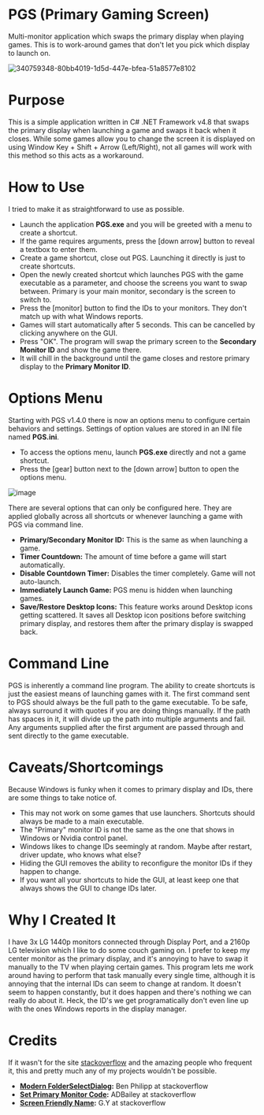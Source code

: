 # PGS (Primary Gaming Screen)
Multi-monitor application which swaps the primary display when playing games. This is to work-around games that don't let you pick which display to launch on.

![340759348-80bb4019-1d5d-447e-bfea-51a8577e8102](https://github.com/BigheadSMZ/PGS/assets/9309452/1db2b952-1287-487e-b933-79cc68a478f2)

# Purpose
This is a simple application written in C# .NET Framework v4.8 that swaps the primary display when launching a game and swaps it back when it closes. While some games allow you to change the screen it is displayed on using Window Key + Shift + Arrow (Left/Right), not all games will work with this method so this acts as a workaround.

# How to Use
I tried to make it as straightforward to use as possible.
- Launch the application **PGS.exe** and you will be greeted with a menu to create a shortcut.
- If the game requires arguments, press the [down arrow] button to reveal a textbox to enter them.
- Create a game shortcut, close out PGS. Launching it directly is just to create shortcuts.
- Open the newly created shortcut which launches PGS with the game executable as a parameter, and choose the screens you want to swap between. Primary is your main monitor, secondary is the screen to switch to.
- Press the [monitor] button to find the IDs to your monitors. They don't match up with what Windows reports.
- Games will start automatically after 5 seconds. This can be cancelled by clicking anywhere on the GUI.
- Press "OK". The program will swap the primary screen to the **Secondary Monitor ID** and show the game there.
- It will chill in the background until the game closes and restore primary display to the **Primary Monitor ID**.

# Options Menu
Starting with PGS v1.4.0 there is now an options menu to configure certain behaviors and settings. Settings of option values are stored in an INI file named **PGS.ini**.
- To access the options menu, launch **PGS.exe** directly and not a game shortcut.
- Press the [gear] button next to the [down arrow] button to open the options menu.

![image](https://github.com/BigheadSMZ/PGS/assets/9309452/56543330-d4fe-4fa6-a761-9309aa1325b5)

There are several options that can only be configured here. They are applied globally across all shortcuts or whenever launching a game with PGS via command line. 
- **Primary/Secondary Monitor ID:** This is the same as when launching a game.
- **Timer Countdown:** The amount of time before a game will start automatically.
- **Disable Countdown Timer:** Disables the timer completely. Game will not auto-launch.
- **Immediately Launch Game:** PGS menu is hidden when launching games.
- **Save/Restore Desktop Icons:** This feature works around Desktop icons getting scattered. It saves all Desktop icon positions before switching primary display, and restores them after the primary display is swapped back.

# Command Line
PGS is inherently a command line program. The ability to create shortcuts is just the easiest means of launching games with it. The first command sent to PGS should always be the full path to the game executable. To be safe, always surround it with quotes if you are doing things manually. If the path has spaces in it, it will divide up the path into multiple arguments and fail. Any arguments supplied after the first argument are passed through and sent directly to the game executable.

# Caveats/Shortcomings
Because Windows is funky when it comes to primary display and IDs, there are some things to take notice of.
- This may not work on some games that use launchers. Shortcuts should always be made to a main executable.
- The "Primary" monitor ID is not the same as the one that shows in Windows or Nvidia control panel.
- Windows likes to change IDs seemingly at random. Maybe after restart, driver update, who knows what else?
- Hiding the GUI removes the ability to reconfigure the monitor IDs if they happen to change.
- If you want all your shortcuts to hide the GUI, at least keep one that always shows the GUI to change IDs later. 

# Why I Created It
I have 3x LG 1440p monitors connected through Display Port, and a 2160p LG television which I like to do some couch gaming on. I prefer to keep my center monitor as the primary display, and it's annoying to have to swap it manually to the TV when playing certain games. This program lets me work around having to perform that task manually every single time, although it is annoying that the internal IDs can seem to change at random. It doesn't seem to happen constantly, but it does happen and there's nothing we can really do about it. Heck, the ID's we get programatically don't even line up with the ones Windows reports in the display manager.

# Credits
If it wasn't for the site [stackoverflow](https://stackoverflow.com) and the amazing people who frequent it, this and pretty much any of my projects wouldn't be possible.
- **[Modern FolderSelectDialog](https://stackoverflow.com/questions/66823581/use-the-upgraded-folderbrowserdialog-vista-style-in-powershell):** Ben Philipp at stackoverflow
- **[Set Primary Monitor Code](https://stackoverflow.com/questions/195267/use-windows-api-from-c-sharp-to-set-primary-monitor):** ADBailey at stackoverflow
- **[Screen Friendly Name](https://stackoverflow.com/questions/4958683/how-do-i-get-the-actual-monitor-name-as-seen-in-the-resolution-dialog):** G.Y at stackoverflow
